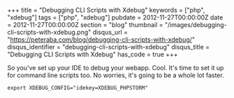 +++
title = "Debugging CLI Scripts with Xdebug"
keywords = ["php", "xdebug"]
tags = ["php", "xdebug"]
pubdate = 2012-11-27T00:00:00Z
date = 2012-11-27T00:00:00Z
section = "blog"
thumbnail = "/images/debugging-cli-scripts-with-xdebug.png"
disqus_url = "https://peteraba.com/blog/debugging-cli-scripts-with-xdebug/"
disqus_identifier = "debugging-cli-scripts-with-xdebug"
disqus_title = "Debugging CLI Scripts with Xdebug"
has_code = true
+++

So you've set up your IDE to debug your webapp. Cool. It's time to set it up for command line scripts too. No worries, it's going to be a whole lot faster.

<pre><code class="bash">export XDEBUG_CONFIG="idekey=XDEBUG_PHPSTORM"</code></pre>
